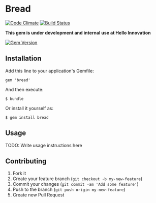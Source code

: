 # Bread

[![Code Climate](https://codeclimate.com/github/hi/bread.png)](https://codeclimate.com/github/hi/bread)
[![Build Status](https://travis-ci.org/hi/bread.svg?branch=master)](https://travis-ci.org/hi/bread)

__This gem is under development and internal use at Hello Innovation__

[![Gem Version](https://badge.fury.io/rb/bread.svg)](http://badge.fury.io/rb/bread)


## Installation

Add this line to your application's Gemfile:

    gem 'bread'

And then execute:

    $ bundle

Or install it yourself as:

    $ gem install bread

## Usage

TODO: Write usage instructions here

## Contributing

1. Fork it
2. Create your feature branch (`git checkout -b my-new-feature`)
3. Commit your changes (`git commit -am 'Add some feature'`)
4. Push to the branch (`git push origin my-new-feature`)
5. Create new Pull Request
